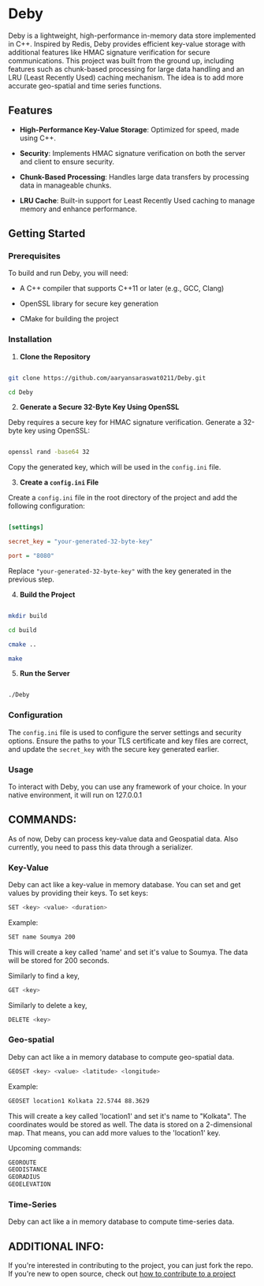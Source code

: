 # Deby

  

Deby is a lightweight, high-performance in-memory data store implemented in C++. Inspired by Redis, Deby provides efficient key-value storage with additional features like HMAC signature verification for secure communications. This project was built from the ground up, including features such as chunk-based processing for large data handling and an LRU (Least Recently Used) caching mechanism. The idea is to add more accurate geo-spatial and time series functions.

  

## Features

  

-  **High-Performance Key-Value Storage**: Optimized for speed, made using C++.

-  **Security**: Implements HMAC signature verification on both the server and client to ensure security.

-  **Chunk-Based Processing**: Handles large data transfers by processing data in manageable chunks.

-  **LRU Cache**: Built-in support for Least Recently Used caching to manage memory and enhance performance.

  

## Getting Started

  

### Prerequisites

  

To build and run Deby, you will need:

  

- A C++ compiler that supports C++11 or later (e.g., GCC, Clang)

- OpenSSL library for secure key generation

- CMake for building the project

  

### Installation

  

1.  **Clone the Repository**

  

```bash

git clone https://github.com/aaryansaraswat0211/Deby.git

cd Deby

```

  

2.  **Generate a Secure 32-Byte Key Using OpenSSL**

  

Deby requires a secure key for HMAC signature verification. Generate a 32-byte key using OpenSSL:

  

```bash

openssl rand -base64 32

```

  

Copy the generated key, which will be used in the `config.ini` file.

  

3.  **Create a `config.ini` File**

  

Create a `config.ini` file in the root directory of the project and add the following configuration:

  

```ini

[settings]

secret_key = "your-generated-32-byte-key"

port = "8080"

```

  

Replace `"your-generated-32-byte-key"` with the key generated in the previous step.

  

4.  **Build the Project**

  

```bash

mkdir build

cd build

cmake ..

make

```

  

5.  **Run the Server**

  

```bash

./Deby

```

  

### Configuration

  

The `config.ini` file is used to configure the server settings and security options. Ensure the paths to your TLS certificate and key files are correct, and update the `secret_key` with the secure key generated earlier.

  

### Usage

  

To interact with Deby, you can use any framework of your choice. In your native environment, it will run on 127.0.0.1

## COMMANDS:

As of now, Deby can process key-value data and Geospatial data. Also currently, you need to pass this data through a serializer.

### Key-Value
Deby can act like a key-value in memory database. You can set and get values by providing their keys. To set keys:

```bash
SET <key> <value> <duration>
```

Example:

```bash
SET name Soumya 200
```

This will create a key called 'name' and set it's value to Soumya. The data will be stored for 200 seconds.

Similarly to find a key,
```bash
GET <key>
```
Similarly to delete a key,
```bash
DELETE <key>
```


### Geo-spatial
Deby can act like a in memory database to compute geo-spatial data.

```bash
GEOSET <key> <value> <latitude> <longitude>
```

Example:

```bash
GEOSET location1 Kolkata 22.5744 88.3629
```

This will create a key called 'location1' and set it's name to "Kolkata". The coordinates would be stored as well. The data is stored on a 2-dimensional map. That means, you can add more values to the 'location1' key.

Upcoming commands:
```bash
GEOROUTE 
GEODISTANCE 
GEORADIUS 
GEOELEVATION
```

### Time-Series
Deby can act like a in memory database to compute time-series data.

## ADDITIONAL INFO:

If you're interested in contributing to the project, you can just fork the repo. If you're new to open source, check out [how to contribute to a project](https://docs.github.com/en/get-started/exploring-projects-on-github/contributing-to-a-project)
